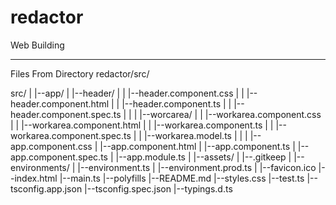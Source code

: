# redactor
Web Building

*************************
Files From Directory redactor/src/

src/
|
|--app/
|   |--header/
|   |   |--header.component.css
|   |   |--header.component.html
|   |   |--header.component.ts
|   |   |--header.component.spec.ts
|   |
|   |--worcarea/
|   |   |--workarea.component.css
|   |   |--workarea.component.html
|   |   |--workarea.component.ts
|   |   |--workarea.component.spec.ts
|   |   |--workarea.model.ts
|   |
|   |--app.component.css
|   |--app.component.html
|   |--app.component.ts
|   |--app.component.spec.ts
|   |--app.module.ts
|
|--assets/
|   |--.gitkeep
|
|--environments/
|   |--environment.ts
|   |--environment.prod.ts
|
|--favicon.ico
|--index.html
|--main.ts
|--polyfills
|--README.md
|--styles.css
|--test.ts
|--tsconfig.app.json
|--tsconfig.spec.json
|--typings.d.ts

